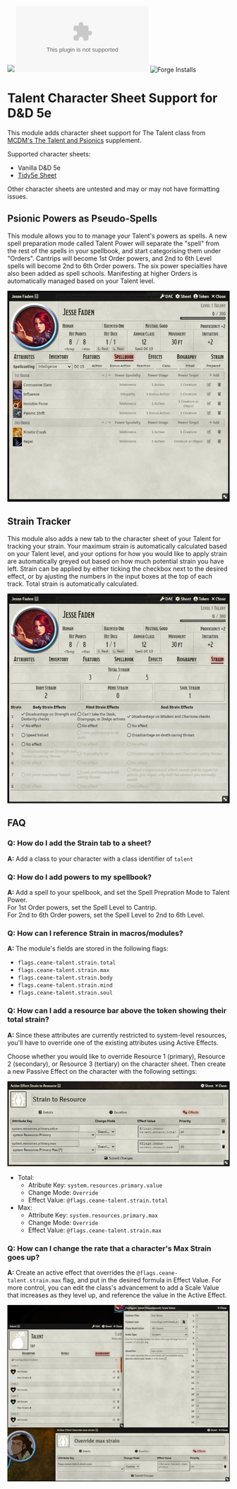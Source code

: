 ![](https://img.shields.io/badge/Foundry-v11-informational)
![Latest Release Download Count](https://img.shields.io/github/downloads/CeaneC/FoundryVTT-Talent/latest/module.zip)
![Forge Installs](https://img.shields.io/badge/dynamic/json?label=Forge%20Installs&query=package.installs&suffix=%25&url=https%3A%2F%2Fforge-vtt.com%2Fapi%2Fbazaar%2Fpackage%2Fceane-talent&colorB=4aa94a)

# Talent Character Sheet Support for D&D 5e

This module adds character sheet support for The Talent class from [MCDM's The Talent and Psionics](https://mcdm.gg/Talent) supplement.

Supported character sheets:

* Vanilla D&D 5e
* [Tidy5e Sheet](https://foundryvtt.com/packages/tidy5e-sheet/)

Other character sheets are untested and may or may not have formatting issues.

## Psionic Powers as Pseudo-Spells

This module allows you to to manage your Talent's powers as spells. A new spell preparation mode called Talent Power will separate the "spell" from the rest of the spells in your spellbook, and start categorising them under "Orders". Cantrips will become 1st Order powers, and 2nd to 6th Level spells will become 2nd to 6th Order powers. The six power specialties have also been added as spell schools. Manifesting at higher Orders is automatically managed based on your Talent level.

![Vanilla spellbook screenshot](images/vanilla-spellbook.png)

## Strain Tracker

This module also adds a new tab to the character sheet of your Talent for tracking your strain. Your maximum strain is automatically calculated based on your Talent level, and your options for how you would like to apply strain are automatically greyed out based on how much potential strain you have left. Strain can be applied by either ticking the checkbox next to the desired effect, or by ajusting the numbers in the input boxes at the top of each track. Total strain is automatically calculated.

![Vanilla strain tab screenshot](images/vanilla-strain3.png)

## FAQ

### **Q:** How do I add the Strain tab to a sheet?  
**A:** Add a class to your character with a class identifier of `talent`

### **Q:** How do I add powers to my spellbook?  
**A:** Add a spell to your spellbook, and set the Spell Prepration Mode to Talent Power.   
For 1st Order powers, set the Spell Level to Cantrip.  
 For 2nd to 6th Order powers, set the Spell Level to 2nd to 6th Level.

### **Q:** How can I reference Strain in macros/modules?  
**A:** The module's fields are stored in the following flags:
* `flags.ceane-talent.strain.total`
* `flags.ceane-talent.strain.max`
* `flags.ceane-talent.strain.body`
* `flags.ceane-talent.strain.mind`
* `flags.ceane-talent.strain.soul`

### **Q:** How can I add a resource bar above the token showing their total strain?  
**A:** Since these attributes are currently restricted to system-level resources, you'll have to override one of the existing attributes using Active Effects.

Choose whether you would like to override Resource 1 (primary), Resource 2 (secondary), or Resource 3 (tertiary) on the character sheet. Then create a new Passive Effect on the character with the following settings:

![Screenshot of active effect](./images/resource-active-effect.png)

* Total:
    * Atribute Key: `system.resources.primary.value`
    * Change Mode: `Override`
    * Effect Value: `@flags.ceane-talent.strain.total`
* Max:
    * Attribute Key: `system.resources.primary.max`
    * Change Mode: `Override`
    * Effect Value: `@flags.ceane-talent.strain.max`

### **Q**: How can I change the rate that a character's Max Strain goes up?
**A:** Create an active effect that overrides the `@flags.ceane-talent.strain.max` flag, and put in the desired formula in Effect Value. For more control, you can edit the class's advancement to add a Scale Value that increases as they level up, and reference the value in the Active Effect.

![Screenshot of active effect and class advancement](./images/max-strain-override.png)